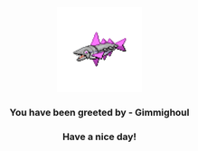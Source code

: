 <p align="center">
            <img src="https://raw.githubusercontent.com/PokeAPI/sprites/master/sprites/pokemon/976.png" width="150" height="150">
          </p>
          <h3 align="center">You have been greeted by - <b>Gimmighoul</b></h3>
          <h3 align="center">Have a nice day!</h3>
        